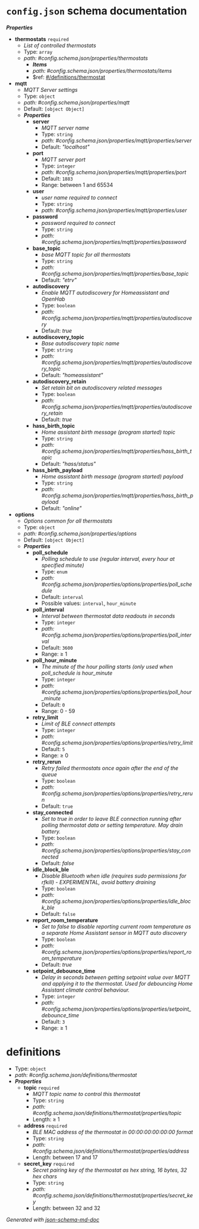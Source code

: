 # `config.json` schema documentation

**_Properties_**

 - <b id="#config.schema.json/properties/thermostats">thermostats</b> `required`
	 - _List of controlled thermostats_
	 - Type: `array`
	 - <i id="#config.schema.json/properties/thermostats">path: #config.schema.json/properties/thermostats</i>
		 - **_Items_**
		 - <i id="#config.schema.json/properties/thermostats/items">path: #config.schema.json/properties/thermostats/items</i>
		 - &#36;ref: [#/definitions/thermostat](#/definitions/thermostat)
 - <b id="#config.schema.json/properties/mqtt">mqtt</b>
	 - _MQTT Server settings_
	 - Type: `object`
	 - <i id="#config.schema.json/properties/mqtt">path: #config.schema.json/properties/mqtt</i>
	 - Default: `[object Object]`
	 - **_Properties_**
		 - <b id="#config.schema.json/properties/mqtt/properties/server">server</b>
			 - _MQTT server name_
			 - Type: `string`
			 - <i id="#config.schema.json/properties/mqtt/properties/server">path: #config.schema.json/properties/mqtt/properties/server</i>
			 - Default: _"localhost"_
		 - <b id="#config.schema.json/properties/mqtt/properties/port">port</b>
			 - _MQTT server port_
			 - Type: `integer`
			 - <i id="#config.schema.json/properties/mqtt/properties/port">path: #config.schema.json/properties/mqtt/properties/port</i>
			 - Default: `1883`
			 - Range: between 1 and 65534
		 - <b id="#config.schema.json/properties/mqtt/properties/user">user</b>
			 - _user name required to connect_
			 - Type: `string`
			 - <i id="#config.schema.json/properties/mqtt/properties/user">path: #config.schema.json/properties/mqtt/properties/user</i>
		 - <b id="#config.schema.json/properties/mqtt/properties/password">password</b>
			 - _password required to connect_
			 - Type: `string`
			 - <i id="#config.schema.json/properties/mqtt/properties/password">path: #config.schema.json/properties/mqtt/properties/password</i>
		 - <b id="#config.schema.json/properties/mqtt/properties/base_topic">base_topic</b>
			 - _base MQTT topic for all thermostats_
			 - Type: `string`
			 - <i id="#config.schema.json/properties/mqtt/properties/base_topic">path: #config.schema.json/properties/mqtt/properties/base_topic</i>
			 - Default: _"etrv"_
		 - <b id="#config.schema.json/properties/mqtt/properties/autodiscovery">autodiscovery</b>
			 - _Enable MQTT autodiscovery for Homeassistant and OpenHab_
			 - Type: `boolean`
			 - <i id="#config.schema.json/properties/mqtt/properties/autodiscovery">path: #config.schema.json/properties/mqtt/properties/autodiscovery</i>
			 - Default: _true_
		 - <b id="#config.schema.json/properties/mqtt/properties/autodiscovery_topic">autodiscovery_topic</b>
			 - _Base autodiscovery topic name_
			 - Type: `string`
			 - <i id="#config.schema.json/properties/mqtt/properties/autodiscovery_topic">path: #config.schema.json/properties/mqtt/properties/autodiscovery_topic</i>
			 - Default: _"homeassistant"_
		 - <b id="#config.schema.json/properties/mqtt/properties/autodiscovery_retain">autodiscovery_retain</b>
			 - _Set retain bit on autodiscovery related messages_
			 - Type: `boolean`
			 - <i id="#config.schema.json/properties/mqtt/properties/autodiscovery_retain">path: #config.schema.json/properties/mqtt/properties/autodiscovery_retain</i>
			 - Default: _true_
		 - <b id="#config.schema.json/properties/mqtt/properties/hass_birth_topic">hass_birth_topic</b>
			 - _Home assistant birth message (program started) topic_
			 - Type: `string`
			 - <i id="#config.schema.json/properties/mqtt/properties/hass_birth_topic">path: #config.schema.json/properties/mqtt/properties/hass_birth_topic</i>
			 - Default: _"hass/status"_
		 - <b id="#config.schema.json/properties/mqtt/properties/hass_birth_payload">hass_birth_payload</b>
			 - _Home assistant birth message (program started) payload_
			 - Type: `string`
			 - <i id="#config.schema.json/properties/mqtt/properties/hass_birth_payload">path: #config.schema.json/properties/mqtt/properties/hass_birth_payload</i>
			 - Default: _"online"_
 - <b id="#config.schema.json/properties/options">options</b>
	 - _Options common for all thermostats_
	 - Type: `object`
	 - <i id="#config.schema.json/properties/options">path: #config.schema.json/properties/options</i>
	 - Default: `[object Object]`
	 - **_Properties_**
		 - <b id="#config.schema.json/properties/options/properties/poll_interval">poll_schedule</b>
			 - _Polling schedule to use (regular interval, every hour at specified minute)_
			 - Type: `enum`
			 - <i id="#config.schema.json/properties/options/properties/poll_schedule">path: #config.schema.json/properties/options/properties/poll_schedule</i>
			 - Default: `interval`
			 - Possible values:  `interval`, `hour_minute`
		 - <b id="#config.schema.json/properties/options/properties/poll_interval">poll_interval</b>
			 - _Interval between thermostat data readouts in seconds_
			 - Type: `integer`
			 - <i id="#config.schema.json/properties/options/properties/poll_interval">path: #config.schema.json/properties/options/properties/poll_interval</i>
			 - Default: `3600`
			 - Range:  &ge; 1
		 - <b id="#config.schema.json/properties/options/properties/poll_interval">poll_hour_minute</b>
			 - _The minute of the hour polling starts (only used when poll_schedule is hour_minute_
			 - Type: `integer`
			 - <i id="#config.schema.json/properties/options/properties/poll_hour_minute">path: #config.schema.json/properties/options/properties/poll_hour_minute</i>
			 - Default: `0`
			 - Range:  0 - 59
		 - <b id="#config.schema.json/properties/options/properties/retry_limit">retry_limit</b>
			 - _Limit of BLE connect attempts_
			 - Type: `integer`
			 - <i id="#config.schema.json/properties/options/properties/retry_limit">path: #config.schema.json/properties/options/properties/retry_limit</i>
			 - Default: `5`
			 - Range:  &ge; 0
		 - <b id="#config.schema.json/properties/options/properties/retry_limit">retry_rerun</b>
			 - _Retry failed thermostats once again after the end of the queue_
			 - Type: `boolean`
			 - <i id="#config.schema.json/properties/options/properties/retry_rerun">path: #config.schema.json/properties/options/properties/retry_rerun</i>
			 - Default: `true`
		 - <b id="#config.schema.json/properties/options/properties/stay_connected">stay_connected</b>
			 - _Set to true in order to leave BLE connection running after polling thermostat data or setting temperature. May drain battery._
			 - Type: `boolean`
			 - <i id="#config.schema.json/properties/options/properties/stay_connected">path: #config.schema.json/properties/options/properties/stay_connected</i>
			 - Default: _false_
		 - <b id="#config.schema.json/properties/options/properties/retry_limit">idle_block_ble</b>
			 - _Disable Bluetooth when idle (requires sudo permissions for rfkill) - EXPERIMENTAL, avoid battery draining_
			 - Type: `boolean`
			 - <i id="#config.schema.json/properties/options/properties/idle_block_ble">path: #config.schema.json/properties/options/properties/idle_block_ble</i>
			 - Default: `false`
		 - <b id="#config.schema.json/properties/options/properties/report_room_temperature">report_room_temperature</b>
			 - _Set to false to disable reporting current room temperature as a separate Home Assistant sensor in MQTT auto discovery_
			 - Type: `boolean`
			 - <i id="#config.schema.json/properties/options/properties/report_room_temperature">path: #config.schema.json/properties/options/properties/report_room_temperature</i>
			 - Default: _true_
		 - <b id="#config.schema.json/properties/options/properties/setpoint_debounce_time">setpoint_debounce_time</b>
			 - _Delay in seconds between getting setpoint value over MQTT and applying it to the thermostat. Used for debouncing Home Assistant climate control behaviour._
			 - Type: `integer`
			 - <i id="#config.schema.json/properties/options/properties/setpoint_debounce_time">path: #config.schema.json/properties/options/properties/setpoint_debounce_time</i>
			 - Default: `3`
			 - Range:  &ge; 1
# definitions

 - Type: `object`
 - <i id="#config.schema.json/definitions/thermostat">path: #config.schema.json/definitions/thermostat</i>
 - **_Properties_**
	 - <b id="#config.schema.json/definitions/thermostat/properties/topic">topic</b> `required`
		 - _MQTT topic name to control this thermostat_
		 - Type: `string`
		 - <i id="#config.schema.json/definitions/thermostat/properties/topic">path: #config.schema.json/definitions/thermostat/properties/topic</i>
		 - Length:  &ge; 1
	 - <b id="#config.schema.json/definitions/thermostat/properties/address">address</b> `required`
		 - _BLE MAC address of the thermostat in 00:00:00:00:00:00 format_
		 - Type: `string`
		 - <i id="#config.schema.json/definitions/thermostat/properties/address">path: #config.schema.json/definitions/thermostat/properties/address</i>
		 - Length: between 17 and 17
	 - <b id="#config.schema.json/definitions/thermostat/properties/secret_key">secret_key</b> `required`
		 - _Secret pairing key of the thermostat as hex string, 16 bytes, 32 hex chars_
		 - Type: `string`
		 - <i id="#config.schema.json/definitions/thermostat/properties/secret_key">path: #config.schema.json/definitions/thermostat/properties/secret_key</i>
		 - Length: between 32 and 32

_Generated with [json-schema-md-doc](https://brianwendt.github.io/json-schema-md-doc/)_
